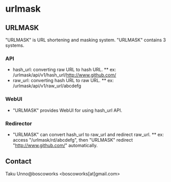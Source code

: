 urlmask
=======

URLMASK
-------
"URLMASK" is URL shortening and masking system.
"URLMASK" contains 3 systems.

### API
* hash_url: converting raw URL to hash URL.
** ex: /urlmask/api/v1/hash_url/http://www.github.com/
* raw_url: converting hash URL to raw URL.
** ex: /urlmask/api/v1/raw_url/abcdefg

### WebUI
* "URLMASK" provides WebUI for using hash_url API.

### Redirector
* "URLMASK" can convert hash_url to raw_url and redirect raw_url.
** ex: access "/urlmask/rd/abcdefg", then "URLMASK" redirect "http://www.github.com/" automatically.


Contact
-------
Taku Unno@boscoworks <boscoworks[at]gmail.com>

